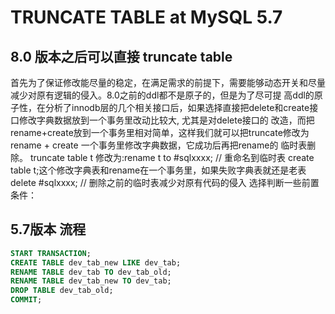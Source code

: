 # TRUNCATE TABLE at MySQL 5.7

## 8.0 版本之后可以直接 truncate table
首先为了保证修改能尽量的稳定，在满足需求的前提下，需要能够动态开关和尽量减少对原有逻辑的侵入。8.0之前的ddl都不是原子的，但是为了尽可提 高ddl的原子性，在分析了innodb层的几个相关接口后，如果选择直接把delete和create接口修改字典数据放到一个事务里改动比较大, 尤其是对delete接口的 改造，而把rename+create放到一个事务里相对简单，这样我们就可以把truncate修改为 rename + create 一个事务里修改字典数据，它成功后再把rename的 临时表删除。 truncate table t 修改为:rename t to #sqlxxxx; // 重命名到临时表 create table t;这个修改字典表和rename在一个事务里，如果失败字典表就还是老表 delete #sqlxxxx; // 删除之前的临时表减少对原有代码的侵入 选择判断一些前置条件：

## 5.7版本 流程
```sql
START TRANSACTION;
CREATE TABLE dev_tab_new LIKE dev_tab; 
RENAME TABLE dev_tab TO dev_tab_old; 
RENAME TABLE dev_tab_new TO dev_tab; 
DROP TABLE dev_tab_old;
COMMIT;
```
